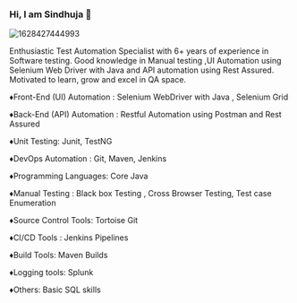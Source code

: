 ### Hi, I am Sindhuja 👋

![1628427444993](https://user-images.githubusercontent.com/87114208/129353573-a25b6141-ddd4-4c2f-9210-f65d8fa743f5.jpg)

Enthusiastic Test Automation Specialist with 6+ years of experience in Software testing. Good knowledge in Manual testing ,UI Automation using Selenium Web Driver with Java and API automation using Rest Assured. Motivated to learn, grow and excel in QA space.

♦Front-End (UI) Automation : Selenium WebDriver with Java , Selenium Grid

♦Back-End (API) Automation : Restful Automation using Postman and Rest Assured

♦Unit Testing: Junit, TestNG

♦DevOps Automation : Git, Maven, Jenkins

♦Programming Languages: Core Java

♦Manual Testing : Black box Testing , Cross Browser Testing, Test case Enumeration

♦Source Control Tools: Tortoise Git

♦CI/CD Tools : Jenkins Pipelines

♦Build Tools: Maven Builds

♦Logging tools: Splunk

♦Others: Basic SQL skills
